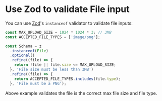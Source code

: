 # Use Zod to validate File input

You can use [Zod](https://zod.dev/)'s `instanceof` validator to validate file inputs:

```js
const MAX_UPLOAD_SIZE = 1024 * 1024 * 3; // 3MB
const ACCEPTED_FILE_TYPES = ['image/png'];

const Schema = z
  .instanceof(File)
  .optional()
  .refine((file) => {
    return !file || file.size <= MAX_UPLOAD_SIZE;
  }, 'File size must be less than 3MB')
  .refine((file) => {
    return ACCEPTED_FILE_TYPES.includes(file.type);
  }, 'File must be a PNG');
```

Above example validates the file is the correct max file size and file type.
